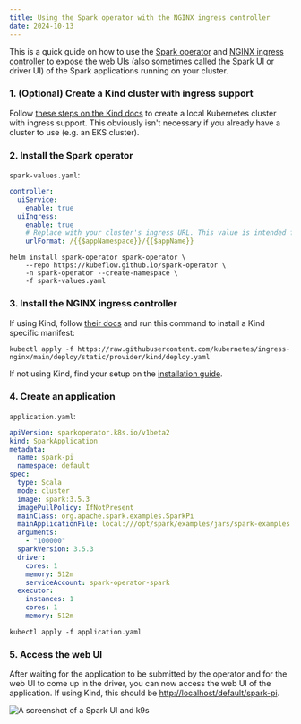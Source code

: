 ```yaml
---
title: Using the Spark operator with the NGINX ingress controller
date: 2024-10-13
---
```


This is a quick guide on how to use the [Spark operator](https://github.com/kubeflow/spark-operator) and [NGINX ingress controller](https://github.com/kubernetes/ingress-nginx)
to expose the web UIs (also sometimes called the Spark UI or driver UI) of the Spark applications running on your cluster.

### 1. (Optional) Create a Kind cluster with ingress support

Follow [these steps on the Kind docs](https://kind.sigs.k8s.io/docs/user/ingress/) to create a local Kubernetes cluster with ingress support.
This obviously isn't necessary if you already have a cluster to use (e.g. an EKS cluster).

### 2. Install the Spark operator

`spark-values.yaml`:

```yaml
controller:
  uiService:
    enable: true
  uiIngress:
    enable: true
    # Replace with your cluster's ingress URL. This value is intended for working with Kind.
    urlFormat: /{{$appNamespace}}/{{$appName}}
```

```
helm install spark-operator spark-operator \
    --repo https://kubeflow.github.io/spark-operator \
    -n spark-operator --create-namespace \
    -f spark-values.yaml
```

### 3. Install the NGINX ingress controller

If using Kind, follow [their docs](https://kind.sigs.k8s.io/docs/user/ingress/#ingress-nginx) and run this command to install a Kind specific manifest:

```
kubectl apply -f https://raw.githubusercontent.com/kubernetes/ingress-nginx/main/deploy/static/provider/kind/deploy.yaml
```

If not using Kind, find your setup on the [installation guide](https://kubernetes.github.io/ingress-nginx/deploy/).

### 4. Create an application

`application.yaml`:

```yaml
apiVersion: sparkoperator.k8s.io/v1beta2
kind: SparkApplication
metadata:
  name: spark-pi
  namespace: default
spec:
  type: Scala
  mode: cluster
  image: spark:3.5.3
  imagePullPolicy: IfNotPresent
  mainClass: org.apache.spark.examples.SparkPi
  mainApplicationFile: local:///opt/spark/examples/jars/spark-examples.jar
  arguments:
    - "100000"
  sparkVersion: 3.5.3
  driver:
    cores: 1
    memory: 512m
    serviceAccount: spark-operator-spark
  executor:
    instances: 1
    cores: 1
    memory: 512m
```

```
kubectl apply -f application.yaml
```

### 5. Access the web UI

After waiting for the application to be submitted by the operator and for the web UI to come up in the driver, you can now access the web UI of the application.
If using Kind, this should be [http://localhost/default/spark-pi](https://localhost:443/default/spark-pi).

![A screenshot of a Spark UI and k9s](/assets/spark-nginx-screenshot.png)
